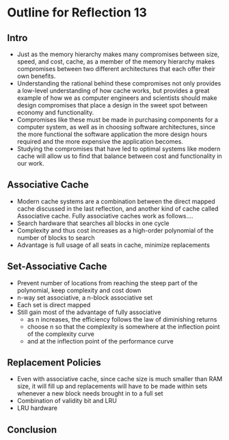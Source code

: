 # Outline for Reflection 13

## Intro

- Just as the memory hierarchy makes many compromises between size, speed, and cost, cache, as a member of the memory hierarchy makes compromises between two different architectures that each offer their own benefits.
- Understanding the rational behind these compromises not only provides a low-level understanding of how cache works, but provides a great example of how we as computer engineers and scientists should make design compromises that place a design in the sweet spot between economy and functionality.
- Compromises like these must be made in purchasing components for a computer system, as well as in choosing software architectures, since the more functional the software application the more design hours required and the more expensive the application becomes.
- Studying the compromises that have led to optimal systems like modern cache will allow us to find that balance between cost and functionality in our work.

## Associative Cache

- Modern cache systems are a combination between the direct mapped cache discussed in the last reflection, and another kind of cache called Associative cache. Fully associative caches work as follows....
- Search hardware that searches all blocks in one cycle
- Complexity and thus cost increases as a high-order polynomial of the number of blocks to search
- Advantage is full usage of all seats in cache, minimize replacements

## Set-Associative Cache

- Prevent number of locations from reaching the steep part of the polynomial, keep complexity and cost down
- n-way set associative, a n-block associative set
- Each set is direct mapped
- Still gain most of the advantage of fully associative
  - as n increases, the efficiency follows the law of diminishing returns
  - choose n so that the complexity is somewhere at the inflection point of the complexity curve
  - and at the inflection point of the performance curve

## Replacement Policies

- Even with associative cache, since cache size is much smaller than RAM size, it will fill up and replacements will have to be made within sets whenever a new block needs brought in to a full set
- Combination of validity bit and LRU
- LRU hardware

## Conclusion



